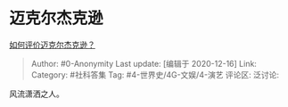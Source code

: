 # 迈克尔杰克逊
[如何评价迈克尔杰克逊？](https://www.zhihu.com/question/24643121/answer/1413451369)

> Author: #0-Anonymity
> Last update: [编辑于 2020-12-16]
> Link:
> Category: #社科答集
> Tag: #4-世界史/4G-文娱/4-演艺
> 评论区:
> 泛讨论:

风流潇洒之人。
